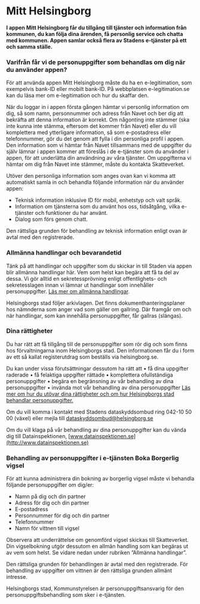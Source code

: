# Mitt Helsingborg

**I appen Mitt Helsingborg får du tillgång till tjänster och information från kommunen, du kan följa dina ärenden, få personlig service och chatta med kommunen. Appen samlar också flera av Stadens e-tjänster på ett och samma ställe.**


### Varifrån får vi de personuppgifter som behandlas om dig när du använder appen?

För att använda appen Mitt Helsingborg måste du ha en e-legitimation, som exempelvis bank-ID eller mobilt bank-ID. På webbplatsen e-legitimation.se kan du läsa mer om e-legitimation och hur du skaffar den.

När du loggar in i appen första gången hämtar vi personlig information om dig, så som namn, personnummer och adress från Navet och ber dig att bekräfta att denna information är korrekt. Om någonting inte stämmer (ska inte kunna inte stämma, eftersom det kommer från Navet) eller du vill komplettera med ytterligare information, så som e-postadress eller telefonnummer, gör du det genom att fylla i din personliga profil i appen. Den information som vi hämtar från Navet tillsammans med de uppgifter du själv lämnar i appen kommer att föreslås i de e-tjänster som du använder i appen, för att underlätta din användning av våra tjänster. Om uppgifterna vi hämtar om dig från Navet inte stämmer, måste du kontakta Skatteverket.

Utöver den personliga information som anges ovan kan vi komma att automatiskt samla in och behandla följande information när du använder appen:
-	Teknisk information inklusive ID för mobil, enhetstyp och valt språk. 
-	Information om tjänsterna som du använt hos oss, tidsåtgång, vilka e-tjänster och funktioner du har använt.
-	Dialog som förs genom chatt. 

Den rättsliga grunden för behandling av teknisk information enligt ovan är avtal med den registrerade.

### Allmänna handlingar och bevarandetid
Tänk på att handlingar och uppgifter som du skickar in till Staden via appen blir allmänna handlingar här. Vem som helst kan begära att få ta del av dessa. Vi gör alltid en sekretessprövning enligt offentlighets- och sekretesslagen innan vi lämnar ut handlingar som innehåller personuppgifter. [Läs mer om allmänna handlingar](https://helsingborg.se/kommun-och-politik/kontakt-och-paverkan/diarium-handlingar-och-protokoll/allmanna-handlingar/).

Helsingborgs stad följer arkivlagen. Det finns dokumenthanteringsplaner hos nämnderna som anger vad som gäller om gallring. Där framgår om och när handlingar, som kan innehålla personuppgifter, får gallras (slängas).

### Dina rättigheter
Du har rätt att få tillgång till de personuppgifter som rör dig och som finns hos förvaltningarna inom Helsingborgs stad. Den informationen får du i form av ett så kallat registerutdrag som beställs via helsingborg.se.

Du kan under vissa förutsättningar dessutom ha rätt att
•	få dina uppgifter raderade 
•	få felaktiga uppgifter rättade 
•	komplettera ofullständiga personuppgifter 
•	begära en begränsning av vår behandling av dina personuppgifter
•	invända mot vår behandling av dina personuppgifter 
[Läs mer om hur du utövar dina rättigheter och om hur Helsingborgs stad behandlar personuppgifter.](https://helsingborg.se/toppmeny/om-webbplatsen/sa-har-behandlar-vi-dina-personuppgifter/)

Om du vill komma i kontakt med Stadens dataskyddsombud ring 042-10 50 00 (växel) eller mejla till [dataskyddsombud@helsingborg.se](mailto:dataskyddsombud@helsingborg.se)

Om du vill klaga på vår behandling av dina personuppgifter kan du vända dig till Datainspektionen, [www.datainspektionen.se](http://www.datainspektionen.se)

### Behandling av personuppgifter i e-tjänsten Boka Borgerlig vigsel
För att kunna administrera din bokning av borgerlig vigsel måste vi behandla följande personuppgifter om dig/er: 
-	Namn på dig och din partner
-	Adress för dig och din partner
-	E-postadress
-	Personnummer för dig och din partner
-	Telefonnummer
-	Namn för vittnen till vigsel

Observera att underrättelse om genomförd vigsel skickas till Skatteverket. Din vigselbokning utgör dessutom en allmän handling som kan begäras ut av vem som helst. Se vidare nedan under rubriken ”Allmänna handlingar”.

Den rättsliga grunden för behandlingen är avtal med den registrerade. För behandling av uppgifter om vittnen är den rättsliga grunden allmänt intresse. 

Helsingborgs stad, Kommunstyrelsen är personuppgiftsansvarig för den personuppgiftsbehandling som sker i e-tjänsten. 

